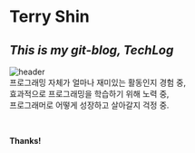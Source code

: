 # Terry Shin
## _This is my git-blog, TechLog_
![header](https://capsule-render.vercel.app/api?type=transparent&text=myTechLog&animation=twinkling&fontAlign=50&fontSize=70&fontColor=8ED500)  
프로그래밍 자체가 얼마나 재미있는 활동인지 경험 중,  
효과적으로 프로그래밍을 학습하기 위해 노력 중,  
프로그래머로 어떻게 성장하고 살아갈지 걱정 중.  

<br/>


**Thanks!**

[//]: # (These are reference links used in the body of this note and get stripped out when the markdown processor does its job. There is no need to format nicely because it shouldn't be seen. Thanks SO - http://stackoverflow.com/questions/4823468/store-comments-in-markdown-syntax)
   [Resume]: <>
   [Medium]: <https://medium.com/@tas.com>
   [devTeam]: <https://github.com/t0e8r1r4y/devteam/blob/master/README.md>
   [roadmap]: <https://roadmap.sh>  
   [devstack]: <https://github.com/t0e8r1r4y/blogContents/blob/main/README.md>


<!--
**t0e8r1r4y/t0e8r1r4y** is a ✨ _special_ ✨ repository because its `README.md` (this file) appears on your GitHub profile.

Here are some ideas to get you started:

- 🔭 I’m currently working on ...
- 🌱 I’m currently learning ...
- 👯 I’m looking to collaborate on ...
- 🤔 I’m looking for help with ...
- 💬 Ask me about ...
- 📫 How to reach me: ...
- 😄 Pronouns: ...
- ⚡ Fun fact: ...
-->
